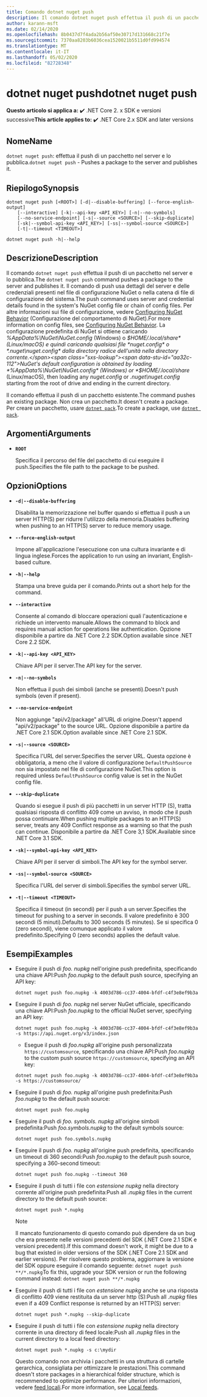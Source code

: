 ```yaml
---
title: Comando dotnet nuget push
description: Il comando dotnet nuget push effettua il push di un pacchetto nel server e lo pubblica.
author: karann-msft
ms.date: 02/14/2020
ms.openlocfilehash: 8b0437d7f4ada2b56af50e30717d131668c21f7e
ms.sourcegitcommit: 7370aa8203b6036cea1520021b5511d0fd994574
ms.translationtype: MT
ms.contentlocale: it-IT
ms.lasthandoff: 05/02/2020
ms.locfileid: "82728348"
---
```

# <a name="dotnet-nuget-push"></a><span data-ttu-id="aa32c-103">dotnet nuget push</span><span class="sxs-lookup"><span data-stu-id="aa32c-103">dotnet nuget push</span></span>

<span data-ttu-id="aa32c-104">**Questo articolo si applica a:** ✔️ .NET Core 2. x SDK e versioni successive</span><span class="sxs-lookup"><span data-stu-id="aa32c-104">**This article applies to:** ✔️ .NET Core 2.x SDK and later versions</span></span>

## <a name="name"></a><span data-ttu-id="aa32c-105">Nome</span><span class="sxs-lookup"><span data-stu-id="aa32c-105">Name</span></span>

<span data-ttu-id="aa32c-106">`dotnet nuget push`: effettua il push di un pacchetto nel server e lo pubblica.</span><span class="sxs-lookup"><span data-stu-id="aa32c-106">`dotnet nuget push` - Pushes a package to the server and publishes it.</span></span>

## <a name="synopsis"></a><span data-ttu-id="aa32c-107">Riepilogo</span><span class="sxs-lookup"><span data-stu-id="aa32c-107">Synopsis</span></span>

```dotnetcli
dotnet nuget push [<ROOT>] [-d|--disable-buffering] [--force-english-output]
    [--interactive] [-k|--api-key <API_KEY>] [-n|--no-symbols]
    [--no-service-endpoint] [-s|--source <SOURCE>] [--skip-duplicate]
    [-sk|--symbol-api-key <API_KEY>] [-ss|--symbol-source <SOURCE>]
    [-t|--timeout <TIMEOUT>]

dotnet nuget push -h|--help
```

## <a name="description"></a><span data-ttu-id="aa32c-108">Descrizione</span><span class="sxs-lookup"><span data-stu-id="aa32c-108">Description</span></span>

<span data-ttu-id="aa32c-109">Il comando `dotnet nuget push` effettua il push di un pacchetto nel server e lo pubblica.</span><span class="sxs-lookup"><span data-stu-id="aa32c-109">The `dotnet nuget push` command pushes a package to the server and publishes it.</span></span> <span data-ttu-id="aa32c-110">Il comando di push usa dettagli del server e delle credenziali presenti nel file di configurazione NuGet o nella catena di file di configurazione del sistema.</span><span class="sxs-lookup"><span data-stu-id="aa32c-110">The push command uses server and credential details found in the system's NuGet config file or chain of config files.</span></span> <span data-ttu-id="aa32c-111">Per altre informazioni sui file di configurazione, vedere [Configuring NuGet Behavior](/nuget/consume-packages/configuring-nuget-behavior) (Configurazione del comportamento di NuGet).</span><span class="sxs-lookup"><span data-stu-id="aa32c-111">For more information on config files, see [Configuring NuGet Behavior](/nuget/consume-packages/configuring-nuget-behavior).</span></span> <span data-ttu-id="aa32c-112">La configurazione predefinita di NuGet si ottiene caricando *%AppData%\NuGet\NuGet.config* (Windows) o *$HOME/.local/share* (Linux/macOS) e quindi caricando qualsiasi file *nuget.config* o *.nuget\nuget.config* dalla directory radice dell'unità nella directory corrente.</span><span class="sxs-lookup"><span data-stu-id="aa32c-112">NuGet's default configuration is obtained by loading *%AppData%\NuGet\NuGet.config* (Windows) or *$HOME/.local/share* (Linux/macOS), then loading any *nuget.config* or *.nuget\nuget.config* starting from the root of drive and ending in the current directory.</span></span>

<span data-ttu-id="aa32c-113">Il comando effettua il push di un pacchetto esistente.</span><span class="sxs-lookup"><span data-stu-id="aa32c-113">The command pushes an existing package.</span></span> <span data-ttu-id="aa32c-114">Non crea un pacchetto.</span><span class="sxs-lookup"><span data-stu-id="aa32c-114">It doesn't create a package.</span></span> <span data-ttu-id="aa32c-115">Per creare un pacchetto, usare [`dotnet pack`](dotnet-pack.md).</span><span class="sxs-lookup"><span data-stu-id="aa32c-115">To create a package, use [`dotnet pack`](dotnet-pack.md).</span></span>

## <a name="arguments"></a><span data-ttu-id="aa32c-116">Argomenti</span><span class="sxs-lookup"><span data-stu-id="aa32c-116">Arguments</span></span>

- **`ROOT`**

  <span data-ttu-id="aa32c-117">Specifica il percorso del file del pacchetto di cui eseguire il push.</span><span class="sxs-lookup"><span data-stu-id="aa32c-117">Specifies the file path to the package to be pushed.</span></span>

## <a name="options"></a><span data-ttu-id="aa32c-118">Opzioni</span><span class="sxs-lookup"><span data-stu-id="aa32c-118">Options</span></span>

- **`-d|--disable-buffering`**

  <span data-ttu-id="aa32c-119">Disabilita la memorizzazione nel buffer quando si effettua il push a un server HTTP(S) per ridurre l'utilizzo della memoria.</span><span class="sxs-lookup"><span data-stu-id="aa32c-119">Disables buffering when pushing to an HTTP(S) server to reduce memory usage.</span></span>

- **`--force-english-output`**

  <span data-ttu-id="aa32c-120">Impone all'applicazione l'esecuzione con una cultura invariante e di lingua inglese.</span><span class="sxs-lookup"><span data-stu-id="aa32c-120">Forces the application to run using an invariant, English-based culture.</span></span>

- **`-h|--help`**

  <span data-ttu-id="aa32c-121">Stampa una breve guida per il comando.</span><span class="sxs-lookup"><span data-stu-id="aa32c-121">Prints out a short help for the command.</span></span>

- **`--interactive`**

  <span data-ttu-id="aa32c-122">Consente al comando di bloccare operazioni quali l'autenticazione e richiede un intervento manuale.</span><span class="sxs-lookup"><span data-stu-id="aa32c-122">Allows the command to block and requires manual action for operations like authentication.</span></span> <span data-ttu-id="aa32c-123">Opzione disponibile a partire da .NET Core 2.2 SDK.</span><span class="sxs-lookup"><span data-stu-id="aa32c-123">Option available since .NET Core 2.2 SDK.</span></span>

- **`-k|--api-key <API_KEY>`**

  <span data-ttu-id="aa32c-124">Chiave API per il server.</span><span class="sxs-lookup"><span data-stu-id="aa32c-124">The API key for the server.</span></span>

- **`-n|--no-symbols`**

  <span data-ttu-id="aa32c-125">Non effettua il push dei simboli (anche se presenti).</span><span class="sxs-lookup"><span data-stu-id="aa32c-125">Doesn't push symbols (even if present).</span></span>

- **`--no-service-endpoint`**

  <span data-ttu-id="aa32c-126">Non aggiunge "api/v2/package" all'URL di origine.</span><span class="sxs-lookup"><span data-stu-id="aa32c-126">Doesn't append "api/v2/package" to the source URL.</span></span> <span data-ttu-id="aa32c-127">Opzione disponibile a partire da .NET Core 2.1 SDK.</span><span class="sxs-lookup"><span data-stu-id="aa32c-127">Option available since .NET Core 2.1 SDK.</span></span>

- **`-s|--source <SOURCE>`**

  <span data-ttu-id="aa32c-128">Specifica l'URL del server.</span><span class="sxs-lookup"><span data-stu-id="aa32c-128">Specifies the server URL.</span></span> <span data-ttu-id="aa32c-129">Questa opzione è obbligatoria, a meno che il valore di configurazione `DefaultPushSource` non sia impostato nel file di configurazione NuGet.</span><span class="sxs-lookup"><span data-stu-id="aa32c-129">This option is required unless `DefaultPushSource` config value is set in the NuGet config file.</span></span>

- **`--skip-duplicate`**

  <span data-ttu-id="aa32c-130">Quando si esegue il push di più pacchetti in un server HTTP (S), tratta qualsiasi risposta di conflitto 409 come un avviso, in modo che il push possa continuare.</span><span class="sxs-lookup"><span data-stu-id="aa32c-130">When pushing multiple packages to an HTTP(S) server, treats any 409 Conflict response as a warning so that the push can continue.</span></span> <span data-ttu-id="aa32c-131">Disponibile a partire da .NET Core 3,1 SDK.</span><span class="sxs-lookup"><span data-stu-id="aa32c-131">Available since .NET Core 3.1 SDK.</span></span>

- **`-sk|--symbol-api-key <API_KEY>`**

  <span data-ttu-id="aa32c-132">Chiave API per il server di simboli.</span><span class="sxs-lookup"><span data-stu-id="aa32c-132">The API key for the symbol server.</span></span>

- **`-ss|--symbol-source <SOURCE>`**

  <span data-ttu-id="aa32c-133">Specifica l'URL del server di simboli.</span><span class="sxs-lookup"><span data-stu-id="aa32c-133">Specifies the symbol server URL.</span></span>

- **`-t|--timeout <TIMEOUT>`**

  <span data-ttu-id="aa32c-134">Specifica il timeout (in secondi) per il push a un server.</span><span class="sxs-lookup"><span data-stu-id="aa32c-134">Specifies the timeout for pushing to a server in seconds.</span></span> <span data-ttu-id="aa32c-135">Il valore predefinito è 300 secondi (5 minuti).</span><span class="sxs-lookup"><span data-stu-id="aa32c-135">Defaults to 300 seconds (5 minutes).</span></span> <span data-ttu-id="aa32c-136">Se si specifica 0 (zero secondi), viene comunque applicato il valore predefinito.</span><span class="sxs-lookup"><span data-stu-id="aa32c-136">Specifying 0 (zero seconds) applies the default value.</span></span>

## <a name="examples"></a><span data-ttu-id="aa32c-137">Esempi</span><span class="sxs-lookup"><span data-stu-id="aa32c-137">Examples</span></span>

- <span data-ttu-id="aa32c-138">Eseguire il push di *foo. nupkg* nell'origine push predefinita, specificando una chiave API:</span><span class="sxs-lookup"><span data-stu-id="aa32c-138">Push *foo.nupkg* to the default push source, specifying an API key:</span></span>

  ```dotnetcli
  dotnet nuget push foo.nupkg -k 4003d786-cc37-4004-bfdf-c4f3e8ef9b3a
  ```

- <span data-ttu-id="aa32c-139">Eseguire il push di *foo. nupkg* nel server NuGet ufficiale, specificando una chiave API:</span><span class="sxs-lookup"><span data-stu-id="aa32c-139">Push *foo.nupkg* to the official NuGet server, specifying an API key:</span></span>

  ```dotnetcli
  dotnet nuget push foo.nupkg -k 4003d786-cc37-4004-bfdf-c4f3e8ef9b3a -s https://api.nuget.org/v3/index.json
  ```
  
  * <span data-ttu-id="aa32c-140">Esegue il push di *foo.nupkg* all'origine push personalizzata `https://customsource`, specificando una chiave API:</span><span class="sxs-lookup"><span data-stu-id="aa32c-140">Push *foo.nupkg* to the custom push source `https://customsource`, specifying an API key:</span></span>

  ```dotnetcli
  dotnet nuget push foo.nupkg -k 4003d786-cc37-4004-bfdf-c4f3e8ef9b3a -s https://customsource/
  ```

- <span data-ttu-id="aa32c-141">Eseguire il push di *foo. nupkg* all'origine push predefinita:</span><span class="sxs-lookup"><span data-stu-id="aa32c-141">Push *foo.nupkg* to the default push source:</span></span>

  ```dotnetcli
  dotnet nuget push foo.nupkg
  ```

- <span data-ttu-id="aa32c-142">Eseguire il push di *foo. symbols. nupkg* all'origine simboli predefinita:</span><span class="sxs-lookup"><span data-stu-id="aa32c-142">Push *foo.symbols.nupkg* to the default symbols source:</span></span>

  ```dotnetcli
  dotnet nuget push foo.symbols.nupkg
  ```

- <span data-ttu-id="aa32c-143">Eseguire il push di *foo. nupkg* all'origine push predefinita, specificando un timeout di 360 secondi:</span><span class="sxs-lookup"><span data-stu-id="aa32c-143">Push *foo.nupkg* to the default push source, specifying a 360-second timeout:</span></span>

  ```dotnetcli
  dotnet nuget push foo.nupkg --timeout 360
  ```

- <span data-ttu-id="aa32c-144">Eseguire il push di tutti i file con *estensione nupkg* nella directory corrente all'origine push predefinita:</span><span class="sxs-lookup"><span data-stu-id="aa32c-144">Push all *.nupkg* files in the current directory to the default push source:</span></span>

  ```dotnetcli
  dotnet nuget push *.nupkg
  ```

  > [!NOTE]
  > <span data-ttu-id="aa32c-145">Il mancato funzionamento di questo comando può dipendere da un bug che era presente nelle versioni precedenti del SDK (.NET Core 2.1 SDK e versioni precedenti).</span><span class="sxs-lookup"><span data-stu-id="aa32c-145">If this command doesn't work, it might be due to a bug that existed in older versions of the SDK (.NET Core 2.1 SDK and earlier versions).</span></span>
  > <span data-ttu-id="aa32c-146">Per risolvere questo problema, aggiornare la versione del SDK oppure eseguire il comando seguente: `dotnet nuget push **/*.nupkg`</span><span class="sxs-lookup"><span data-stu-id="aa32c-146">To fix this, upgrade your SDK version or run the following command instead: `dotnet nuget push **/*.nupkg`</span></span>

- <span data-ttu-id="aa32c-147">Eseguire il push di tutti i file con *estensione nupkg* anche se una risposta di conflitto 409 viene restituita da un server http (S):</span><span class="sxs-lookup"><span data-stu-id="aa32c-147">Push all *.nupkg* files even if a 409 Conflict response is returned by an HTTP(S) server:</span></span>

  ```dotnetcli
  dotnet nuget push *.nupkg --skip-duplicate
  ```

- <span data-ttu-id="aa32c-148">Eseguire il push di tutti i file con *estensione nupkg* nella directory corrente in una directory di feed locale:</span><span class="sxs-lookup"><span data-stu-id="aa32c-148">Push all *.nupkg* files in the current directory to a local feed directory:</span></span>

  ```dotnetcli
  dotnet nuget push *.nupkg -s c:\mydir
  ```

  <span data-ttu-id="aa32c-149">Questo comando non archivia i pacchetti in una struttura di cartelle gerarchica, consigliata per ottimizzare le prestazioni.</span><span class="sxs-lookup"><span data-stu-id="aa32c-149">This command doesn't store packages in a hierarchical folder structure, which is recommended to optimize performance.</span></span> <span data-ttu-id="aa32c-150">Per ulteriori informazioni, vedere [feed locali](//nuget/hosting-packages/local-feeds).</span><span class="sxs-lookup"><span data-stu-id="aa32c-150">For more information, see [Local feeds](//nuget/hosting-packages/local-feeds).</span></span>
  